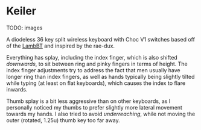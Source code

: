 # Keiler

TODO: images

A diodeless 36 key split wireless keyboard with Choc V1 switches based off of the [LambBT](https://github.com/johnlamb/LambBT) and inspired by the rae-dux.  

Everything has splay, including the index finger, which is also shifted *downwards*, to sit between ring and pinky fingers in terms of height.
The index finger adjustments try to address the fact that men usually have longer ring than index fingers, as well as hands typically being slightly tilted while typing (at least on flat keyboards), which causes the index to flare inwards.  
  
Thumb splay is a bit less aggressive than on other keyboards, as I personally noticed my thumbs to prefer slightly more lateral movement towards my hands.
I also tried to avoid *underreaching*, while not moving the outer (rotated, 1.25u) thumb key too far away.
